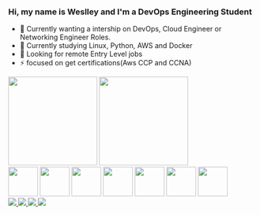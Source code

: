 ### Hi, my name is Weslley and I'm a DevOps Engineering Student

- 🔭 Currently wanting a intership on DevOps, Cloud Engineer or Networking Engineer Roles.
- 🌱 Currently studying Linux, Python, AWS and Docker
- 👯 Looking for remote Entry Level jobs
- ⚡ focused on get certifications(Aws CCP and CCNA)

<div id="github-stats">
  <a href"https://github.com/Weslley-Stein"/>
  <img height="180em" src="https://github-readme-stats.vercel.app/api?username=weslley-stein&show_icons=true&theme=radical"/>
  <img height="180em" src="https://github-readme-stats.vercel.app/api/top-langs/?username=weslley-stein&langs_count=8&layout=compact&theme=radical"/>
</div>

<div id="social-medias">
   <img height="60"src="https://cdn.jsdelivr.net/gh/devicons/devicon/icons/amazonwebservices/amazonwebservices-original.svg" />
   <img height="60"src="https://cdn.jsdelivr.net/gh/devicons/devicon/icons/linux/linux-original.svg" />
   <img height="60"src="https://cdn.jsdelivr.net/gh/devicons/devicon/icons/python/python-original.svg" />
   <img height="60"src="https://cdn.jsdelivr.net/gh/devicons/devicon/icons/javascript/javascript-original.svg" />
   <img height="60"src="https://cdn.jsdelivr.net/gh/devicons/devicon/icons/css3/css3-original.svg" />
   <img height="60"src="https://cdn.jsdelivr.net/gh/devicons/devicon/icons/html5/html5-original.svg" />
   <img height="60"src="https://cdn.jsdelivr.net/gh/devicons/devicon/icons/docker/docker-original.svg" />
</div>

<div>
  <a href="https://www.linkedin.com/in/weslley-fernandes-a9114a189/"> 
      <img src="https://img.shields.io/badge/LinkedIn-0077B5?style=for-the-badge&logo=linkedin&logoColor=white"/>   
  </a>
  <a href="https://weslley-stein.medium.com/"> 
      <img src="https://img.shields.io/badge/Medium-12100E?style=for-the-badge&logo=medium&logoColor=white"/>   
  </a>
  <a href="https://api.whatsapp.com/send?phone=5511956713019"> 
      <img src="https://img.shields.io/badge/WhatsApp-25D366?style=for-the-badge&logo=whatsapp&logoColor=white"/>   
  </a>
  <a href = "mailto:weslley.stein@gmail.com">
    <img src="https://img.shields.io/badge/-Gmail-%23333?style=for-the-badge&logo=gmail&logoColor=white" target="_blank">
  </a>
</div>

